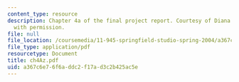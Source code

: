 ```yaml
---
content_type: resource
description: Chapter 4a of the final project report. Courtesy of Diana Bernal. Used
  with permission.
file: null
file_location: /coursemedia/11-945-springfield-studio-spring-2004/a367c6e76f6addc2f17ad3c2b425ac5e_ch4Az.pdf
file_type: application/pdf
resourcetype: Document
title: ch4Az.pdf
uid: a367c6e7-6f6a-ddc2-f17a-d3c2b425ac5e
---
```

